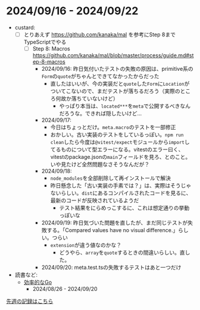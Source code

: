 # 2024/09/16 - 2024/09/22

- custard:
    - [ ] とりあえず <https://github.com/kanaka/mal> を参考にStep 8までTypeScriptでやる
        - [ ] Step 8: Macros <https://github.com/kanaka/mal/blob/master/process/guide.md#step-8-macros>
            - 2024/09/16: 昨日気付いたテストの失敗の原因は、primitive系の`Form`の`quote`がちゃんとできてなかったからだった
                - 直したはいいが、今の実装だと`quote`した`Form`に`Location`がついてこないので、まだテストが落ちるだろう（実際のところ何故か落ちていないけど）
                    - やっぱり本当は、`located***`を`meta`で公開するべきなんだろうな。できれば隠したいけど...
            - 2024/09/17:
                - 今日はちょっとだけ。`meta.macro`のテストを一部修正
                - おかしい。古い実装のテストをしているっぽい。`npm run clean`したら今度は`@vitest/expect`モジュールから`import`してるものについて型エラーになる。vitestのエラー曰く、vitestのpackage.jsonの`main`フィールドを見ろ、とのこと。いや見たけど全然問題なさそうなんだが？
            - 2024/09/18:
                - `node_modules`を全部削除して再インストールで解決
                - 昨日懸念した「古い実装の手素では？」は、実際はそうじゃないらしい。`dist`にあるコンパイルされたコードを見るに、最新のコードが反映されているようだ
                    - テスト結果をにらめっこするに、これは想定通りの挙動っぽいな
            - 2024/09/19: 昨日気づいた問題を直したが、まだ同じテストが失敗する。「Compared values have no visual difference.」らしい。つらい
                - `extension`が違う値なのかな？
                    - どうやら、`array`を`quote`するときの間違いらしい。直した。
            - 2024/09/20: meta.test.tsの失敗するテストはあと一つだけ
- 読書など:
    - [効率的なGo](https://www.oreilly.co.jp//books/9784814400539/)
        - 2024/08/26 - 2024/09/20

[先週の記録はこちら](https://github.com/igrep/daily-commits/blob/487a45041faac76ad8b89234215b20456f7a50ce/yesterday.md)
